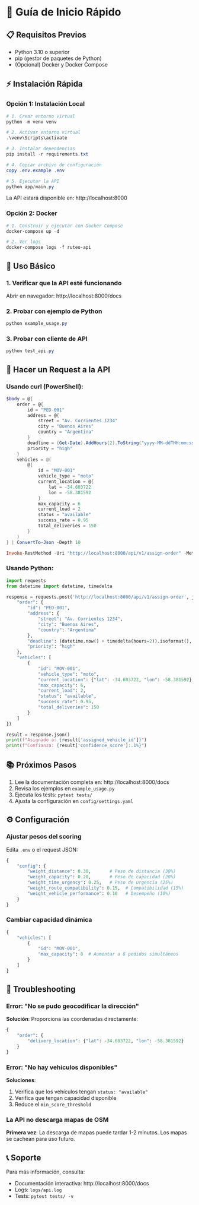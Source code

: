 # 🚀 Guía de Inicio Rápido

## 📋 Requisitos Previos

- Python 3.10 o superior
- pip (gestor de paquetes de Python)
- (Opcional) Docker y Docker Compose

## ⚡ Instalación Rápida

### Opción 1: Instalación Local

```powershell
# 1. Crear entorno virtual
python -m venv venv

# 2. Activar entorno virtual
.\venv\Scripts\activate

# 3. Instalar dependencias
pip install -r requirements.txt

# 4. Copiar archivo de configuración
copy .env.example .env

# 5. Ejecutar la API
python app/main.py
```

La API estará disponible en: http://localhost:8000

### Opción 2: Docker

```powershell
# 1. Construir y ejecutar con Docker Compose
docker-compose up -d

# 2. Ver logs
docker-compose logs -f ruteo-api
```

## 🎯 Uso Básico

### 1. Verificar que la API esté funcionando

Abrir en navegador: http://localhost:8000/docs

### 2. Probar con ejemplo de Python

```powershell
python example_usage.py
```

### 3. Probar con cliente de API

```powershell
python test_api.py
```

## 📡 Hacer un Request a la API

### Usando curl (PowerShell):

```powershell
$body = @{
    order = @{
        id = "PED-001"
        address = @{
            street = "Av. Corrientes 1234"
            city = "Buenos Aires"
            country = "Argentina"
        }
        deadline = (Get-Date).AddHours(2).ToString("yyyy-MM-ddTHH:mm:ss")
        priority = "high"
    }
    vehicles = @(
        @{
            id = "MOV-001"
            vehicle_type = "moto"
            current_location = @{
                lat = -34.603722
                lon = -58.381592
            }
            max_capacity = 6
            current_load = 2
            status = "available"
            success_rate = 0.95
            total_deliveries = 150
        }
    )
} | ConvertTo-Json -Depth 10

Invoke-RestMethod -Uri "http://localhost:8000/api/v1/assign-order" -Method POST -Body $body -ContentType "application/json"
```

### Usando Python:

```python
import requests
from datetime import datetime, timedelta

response = requests.post('http://localhost:8000/api/v1/assign-order', json={
    "order": {
        "id": "PED-001",
        "address": {
            "street": "Av. Corrientes 1234",
            "city": "Buenos Aires",
            "country": "Argentina"
        },
        "deadline": (datetime.now() + timedelta(hours=2)).isoformat(),
        "priority": "high"
    },
    "vehicles": [
        {
            "id": "MOV-001",
            "vehicle_type": "moto",
            "current_location": {"lat": -34.603722, "lon": -58.381592},
            "max_capacity": 6,
            "current_load": 2,
            "status": "available",
            "success_rate": 0.95,
            "total_deliveries": 150
        }
    ]
})

result = response.json()
print(f"Asignado a: {result['assigned_vehicle_id']}")
print(f"Confianza: {result['confidence_score']:.1%}")
```

## 📚 Próximos Pasos

1. Lee la documentación completa en: http://localhost:8000/docs
2. Revisa los ejemplos en `example_usage.py`
3. Ejecuta los tests: `pytest tests/`
4. Ajusta la configuración en `config/settings.yaml`

## ⚙️ Configuración

### Ajustar pesos del scoring

Edita `.env` o el request JSON:

```python
{
    "config": {
        "weight_distance": 0.30,       # Peso de distancia (30%)
        "weight_capacity": 0.20,       # Peso de capacidad (20%)
        "weight_time_urgency": 0.25,   # Peso de urgencia (25%)
        "weight_route_compatibility": 0.15,  # Compatibilidad (15%)
        "weight_vehicle_performance": 0.10   # Desempeño (10%)
    }
}
```

### Cambiar capacidad dinámica

```python
{
    "vehicles": [
        {
            "id": "MOV-001",
            "max_capacity": 8  # Aumentar a 8 pedidos simultáneos
        }
    ]
}
```

## 🔧 Troubleshooting

### Error: "No se pudo geocodificar la dirección"

**Solución**: Proporciona las coordenadas directamente:

```python
{
    "order": {
        "delivery_location": {"lat": -34.603722, "lon": -58.381592}
    }
}
```

### Error: "No hay vehículos disponibles"

**Soluciones**:
1. Verifica que los vehículos tengan `status: "available"`
2. Verifica que tengan capacidad disponible
3. Reduce el `min_score_threshold`

### La API no descarga mapas de OSM

**Primera vez**: La descarga de mapas puede tardar 1-2 minutos. Los mapas se cachean para uso futuro.

## 📞 Soporte

Para más información, consulta:
- Documentación interactiva: http://localhost:8000/docs
- Logs: `logs/api.log`
- Tests: `pytest tests/ -v`
